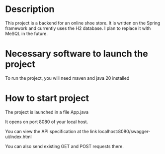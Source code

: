 # Description
This project is a backend for an online shoe store. It is written on the Spring framework and currently uses the H2 database. I plan to replace it with MeSQL in the future.
# Necessary software to launch the project
To run the project, you will need maven and java 20 installed
# How to start project
The project is launched in a file App.java

It opens on port 8080 of your local host.


You can view the API specification at the link localhost:8080/swagger-ui/index.html

You can also send existing GET and POST requests there.